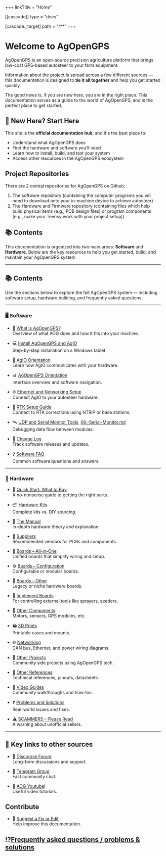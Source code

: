 +++
linkTitle = "Home"

[[cascade]]
type = "docs"

[cascade._target]
path = "/**"
+++

# Welcome to AgOpenGPS 
AgOpenGPS is an open-source precision agriculture platform that brings low-cost GPS-based autosteer to your farm equipment.

Information about the project is spread across a few different sources — this documentation is designed to **tie it all together** and help you get started quickly.

The good news is, if you are new here, you are in the right place. This documentation serves as a guide to the world of AgOpenGPS, and is the perfect place to get started.

## 🧭 New Here? Start Here

This site is the **official documentation hub**, and it's the best place to:
- Understand what AgOpenGPS does
- Find the hardware and software you’ll need
- Learn how to install, build, and test your system
- Access other resources in the AgOpenGPS ecosystem

## Project Repositories
There are 2 central repositories for AgOpenGPS on Github:
1) The software repository (containing the computer programs you will need to download onto your in-machine device to achieve autosteer)
2) The Hardware and Firmware repository (containing files which help build physical items (e.g., PCB design files) or program components (e.g., make your Teensy work with your project setup))

## 📚 Contents

This documentation is organized into two main areas: **Software** and **Hardware**. Below are the key resources to help you get started, build, and maintain your AgOpenGPS system.

---

## 📚 Contents

Use the sections below to explore the full AgOpenGPS system — including software setup, hardware building, and frequently asked questions.

---

### 🖥️ Software

- 🧭 [What is AgOpenGPS?](software/01.-What-is-AgOpenGPS.md)  
  Overview of what AOG does and how it fits into your machine.

- 💻 [Install AgOpenGPS and AgIO](software/02.-Install-AgOpenGPS-and-AgIO.md)  
  Step-by-step installation on a Windows tablet.

- 🧠 [AgIO Orientation](software/03.-AgIO-Orientation.md)  
  Learn how AgIO communicates with your hardware.

- 📊 [AgOpenGPS Orientation](software/04.-AgOpenGPS-Orientation.md)  
  Interface overview and software navigation.

- 🌐 [Ethernet and Networking Setup](software/05.-Ethernet-Setup.md)  
  Connect AgIO to your autosteer hardware.

- 📡 [RTK Setup Guide](software/06.-RTK-Setup.md)  
  Connect to RTK corrections using NTRIP or base stations.

- 🛰️ [UDP and Serial Monitor Tools](software/07.-UDP-Monitor.md), [08.-Serial-Monitor.md](software/08.-Serial-Monitor.md)  
  Debugging data flow between modules.

- 📜 [Change Log](software/ChangeLog.md)  
  Track software releases and updates.

- ❓ [Software FAQ](software/FAQ.md)  
  Common software questions and answers.

---

### 🔧 Hardware

- 🧾 [Quick Start: What to Buy](hardware/tl-dr-cut-to-the-chase-what-do-i-buy.md)  
  A no-nonsense guide to getting the right parts.

- 📦 [Hardware Kits](hardware/kits.md)  
  Complete kits vs. DIY sourcing.

- 🧠 [The Manual](hardware/TheManual.md)  
  In-depth hardware theory and explanation.

- 🛒 [Suppliers](hardware/suppliers.md)  
  Recommended vendors for PCBs and components.

- 🧲 [Boards – All-in-One](hardware/Boards-All-In-One)  
  Unified boards that simplify wiring and setup.

- ⚙️ [Boards – Configuration](hardware/Boards-Configuration)  
  Configurable or modular boards.

- 🧩 [Boards – Other](hardware/Boards-Others)  
  Legacy or niche hardware boards.

- 🌾 [Implement Boards](hardware/Implement-Boards)  
  For controlling external tools like sprayers, seeders.

- 🧱 [Other Components](hardware/Other-components)  
  Motors, sensors, GPS modules, etc.

- 🖨️ [3D Prints](hardware/3dprints.md)  
  Printable cases and mounts.

- 🌐 [Networking](hardware/networking)  
  CAN bus, Ethernet, and power wiring diagrams.

- 🧵 [Other Projects](hardware/otherprojects.md)  
  Community side projects using AgOpenGPS tech.

- 📁 [Other References](hardware/otherrefs.md)  
  Technical references, pinouts, datasheets.

- 🎥 [Video Guides](hardware/videoguides.md)  
  Community walkthroughs and how-tos.

- ❓ [Problems and Solutions](hardware/ProblemsAndSolutions.md)  
  Real-world issues and fixes.

- ⚠️ [SCAMMERS – Please Read](hardware/SCAMMERS.md)  
  A warning about unofficial sellers.

---

## 💬 Key links to other sources

- 🧵 [Discourse Forum](https://discourse.agopengps.com)  
  Long-form discussions and support.

- 💬 [Telegram Group](https://t.me/AgOpenGPSInternational)  
  Fast community chat.

- 🧵 [AOG Youtube](https://www.youtube.com/@AgOpenGPS))  
  Useful video tutorials.



## Contribute

- 📝 [Suggest a Fix or Edit](contribute/docs)  
  Help improve this documentation.

## ⁉️[Frequently asked questions / problems & solutions](software/FAQ)
